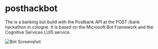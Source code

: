 # posthackbot
The is a banking bot build with the Postbank API at the POST /bank hackathon in cologne. It is based on the Microsoft Bot Framework and the Cognitive Services LUIS service.

![Bot Screenshot](https://github.com/n01d/posthackbot/blob/master/screenshots/BotFrameworkPostbank.PNG)
